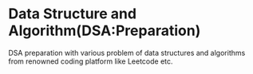 # Data Structure and Algorithm(DSA:Preparation)
 DSA preparation with various problem of data structures and algorithms from renowned coding platform like Leetcode etc.
